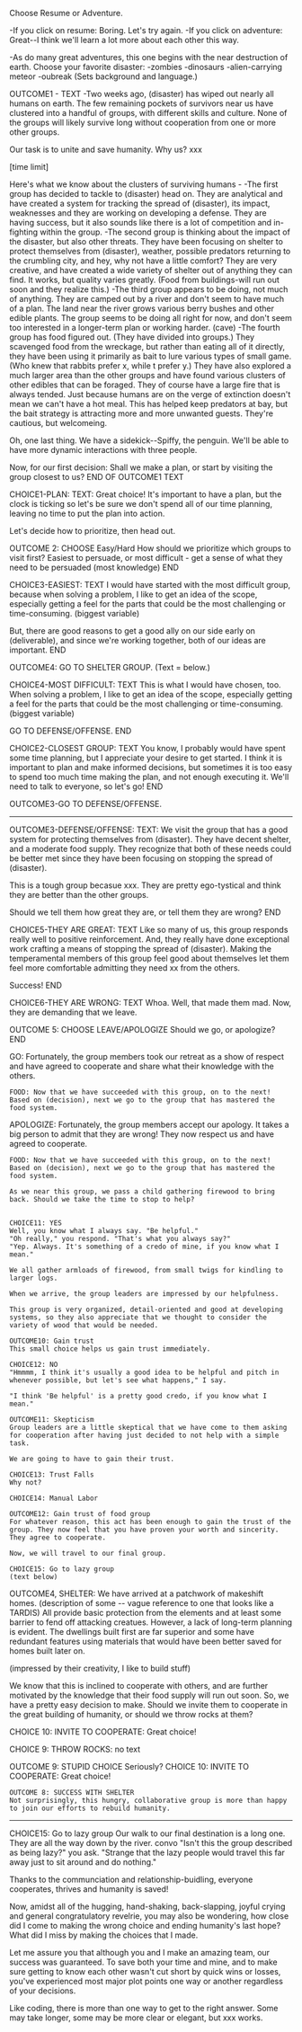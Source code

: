Choose Resume or Adventure.

-If you click on resume: Boring. Let's try again.
-If you click on adventure:
Great--I think we'll learn a lot more about each other this way.

-As do many great adventures, this one begins with the near destruction of earth.
Choose your favorite disaster:
  -zombies
  -dinosaurs
  -alien-carrying meteor
  -oubreak
(Sets background and language.)

OUTCOME1 - TEXT
-Two weeks ago, (disaster) has wiped out nearly all humans on earth. The few remaining pockets of survivors near us have clustered into a handful of groups, with different skills and culture. None of the groups will likely survive long without cooperation from one or more other groups.

Our task is to unite and save humanity. Why us? xxx

[time limit]

Here's what we know about the clusters of surviving humans -
  -The first group has decided to tackle to (disaster) head on. They are analytical and have created a system for tracking the spread of (disaster), its impact, weaknesses and they are working on developing a defense. They are having success, but it also sounds like there is a lot of competition and in-fighting within the group.
  -The second group is thinking about the impact of the disaster, but also other threats. They have been focusing on shelter to protect themselves from (disaster), weather, possible predators returning to the crumbling city, and hey, why not have a little comfort? They are very creative, and have created a wide variety of shelter out of anything they can find. It works, but quality varies greatly.
  (Food from buildings-will run out soon and they realize this.)
  -The third group appears to be doing, not much of anything. They are camped out by a river and don't seem to have much of a plan. The land near the river grows various berry bushes and other edible plants. The group seems to be doing all right for now, and don't seem too interested in a longer-term plan or working harder.
  (cave)
  -The fourth group has food figured out. (They have divided into groups.) They scavenged food from the wreckage, but rather than eating all of it directly, they have been using it primarily as bait to lure various types of small game. (Who knew that rabbits prefer x, while t prefer y.) They have also explored a much larger area than the other groups and have found various clusters of other edibles that can be foraged. They of course have a large fire that is always tended. Just because humans are on the verge of extinction doesn't mean we can't have a hot meal. This has helped keep predators at bay, but the bait strategy is attracting more and more unwanted guests. They're cautious, but welcomeing.

  Oh, one last thing. We have a sidekick--Spiffy, the penguin. We'll be able to have more dynamic interactions with three people.

Now, for our first decision: Shall we make a plan, or start by visiting the group closest to us?
END OF OUTCOME1 TEXT

CHOICE1-PLAN:
  TEXT:
  Great choice! It's important to have a plan, but the clock is ticking so let's be sure we don't spend all of our time planning, leaving no time to put the plan into action.

  Let's decide how to prioritize, then head out.

OUTCOME 2: CHOOSE Easy/Hard
  How should we prioritize which groups to visit first? Easiest to persuade, or most difficult - get a sense of what they need to be persuaded (most knowledge)
  END

CHOICE3-EASIEST:
  TEXT
  I would have started with the most difficult group, because when solving a problem, I like to get an idea of the scope, especially getting a feel for the parts that could be the most challenging or time-consuming. (biggest variable)

  But, there are good reasons to get a good ally on our side early on (deliverable), and since we're working together, both of our ideas are important.
  END

OUTCOME4:
  GO TO SHELTER GROUP.
  (Text = below.)

<!-- MV RESOURCE:
  I would have started with the most difficult group, because when solving a problem, I like to get an idea of the scope, especially getting a feel for the parts that could be the most challenging or time-consuming. (biggest variable)

  But, there are good reasons to get a good resource on our side early on (deliverable), show what we can do, and since we're working together, both of our ideas are important.

  GO TO FOOD. -->

CHOICE4-MOST DIFFICULT:
  TEXT
  This is what I would have chosen, too. When solving a problem, I like to get an idea of the scope, especially getting a feel for the parts that could be the most challenging or time-consuming. (biggest variable)

  GO TO DEFENSE/OFFENSE.
  END


CHOICE2-CLOSEST GROUP:
  TEXT
  You know, I probably would have spent some time planning, but I appreciate your desire to get started. I think it is important to plan and make informed decisions, but sometimes it is too easy to spend too much time making the plan, and not enough executing it. We'll need to talk to everyone, so let's go!
  END

  OUTCOME3-GO TO DEFENSE/OFFENSE.

  ---------------

  OUTCOME3-DEFENSE/OFFENSE:
  TEXT:
  We visit the group that has a good system for protecting themselves from (disaster). They have decent shelter, and a moderate food supply. They recognize that both of these needs could be better met since they have been focusing on stopping the spread of (disaster).

  This is a tough group becasue xxx. They are pretty ego-tystical and think they are better than the other groups.

  Should we tell them how great they are, or tell them they are wrong?
  END

  CHOICE5-THEY ARE GREAT:
  TEXT
  Like so many of us, this group responds really well to positive reinforcement. And, they really have done exceptional work crafting a means of stopping the spread of (disaster). Making the temperamental members of this group feel good about themselves let them feel more comfortable admitting they need xx from the others.

  Success!
  END

  CHOICE6-THEY ARE WRONG:
  TEXT
  Whoa. Well, that made them mad. Now, they are demanding that we leave.

  OUTCOME 5: CHOOSE LEAVE/APOLOGIZE
  Should we go, or apologize?
  END

  GO:  Fortunately, the group members took our retreat as a show of respect and have agreed to cooperate and share what their knowledge with the others.

    FOOD: Now that we have succeeded with this group, on to the next! Based on (decision), next we go to the group that has mastered the food system.

  APOLOGIZE: Fortunately, the group members accept our apology. It takes a big person to admit that they are wrong! They now respect us and have agreed to cooperate.

    FOOD: Now that we have succeeded with this group, on to the next! Based on (decision), next we go to the group that has mastered the food system.

    As we near this group, we pass a child gathering firewood to bring back. Should we take the time to stop to help?


    CHOICE11: YES
    Well, you know what I always say. "Be helpful."
    "Oh really," you respond. "That's what you always say?"
    "Yep. Always. It's something of a credo of mine, if you know what I mean."

    We all gather armloads of firewood, from small twigs for kindling to larger logs.

    When we arrive, the group leaders are impressed by our helpfulness.

    This group is very organized, detail-oriented and good at developing systems, so they also appreciate that we thought to consider the variety of wood that would be needed.

    OUTCOME10: Gain trust
    This small choice helps us gain trust immediately.

    CHOICE12: NO
    "Hmmmm, I think it's usually a good idea to be helpful and pitch in whenever possible, but let's see what happens," I say.

    "I think 'Be helpful' is a pretty good credo, if you know what I mean."

    OUTCOME11: Skepticism
    Group leaders are a little skeptical that we have come to them asking for cooperation after having just decided to not help with a simple task.

    We are going to have to gain their trust.

    CHOICE13: Trust Falls
    Why not?

    CHOICE14: Manual Labor

    OUTCOME12: Gain trust of food group
    For whatever reason, this act has been enough to gain the trust of the group. They now feel that you have proven your worth and sincerity. They agree to cooperate.

    Now, we will travel to our final group.

    CHOICE15: Go to lazy group
    (text below)


  OUTCOME4, SHELTER: We have arrived at a patchwork of makeshift homes. (description of some -- vague reference to one that looks like a TARDIS) All provide basic protection from the elements and at least some barrier to fend off attacking creatues. However, a lack of long-term planning is evident. The dwellings built first are far superior and some have redundant features using materials that would have been better saved for homes built later on.

  (impressed by their creativity, I like to build stuff)

  We know that this is inclined to cooperate with others, and are further motivated by the knowledge that their food supply will run out soon. So, we have a pretty easy decision to make.  Should we invite them to cooperate in the great building of humanity, or should we throw rocks at them?

  CHOICE 10: INVITE TO COOPERATE: Great choice!

  CHOICE 9:
  THROW ROCKS: no text

  OUTCOME 9: STUPID CHOICE
  Seriously?
  CHOICE 10: INVITE TO COOPERATE: Great choice!

    OUTCOME 8: SUCCESS WITH SHELTER
    Not surprisingly, this hungry, collaborative group is more than happy to join our efforts to rebuild humanity.



---------------
CHOICE15: Go to lazy group
Our walk to our final destination is a long one. They are all the way down by the river.
convo
"Isn't this the group described as being lazy?" you ask. "Strange that the lazy people would travel this far away just to sit around and do nothing."


Thanks to the communciation and relationship-buidling, everyone cooperates, thrives and humanity is saved!


Now, amidst all of the hugging, hand-shaking, back-slapping, joyful crying and general congratulatory revelrie, you may also be wondering, how close did I come to making the wrong choice and ending humanity's last hope? What did I miss by making the choices that I made.

Let me assure you that although you and I make an amazing team, our success was guaranteed. To save both your time and mine, and to make sure getting to know each other wasn't cut short by quick wins or losses, you've experienced most major plot points one way or another regardless of your decisions.

Like coding, there is more than one way to get to the right answer. Some may take longer, some may be more clear or elegant, but xxx works.
